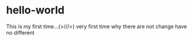 # hello-world
This is my first time...(>///<)
very first time
why there are not change
have no different
